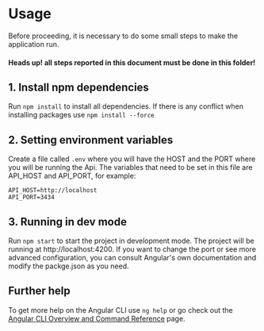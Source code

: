 # Usage

Before proceeding, it is necessary to do some small steps to make the application run.
#### Heads up! all steps reported in this document must be done in this folder!

## 1. Install npm dependencies

Run `npm install` to install all dependencies.
If there is any conflict when installing packages use `npm install --force`

## 2. Setting environment variables

Create a file called `.env` where you will have the HOST and the PORT where you will be running the Api.
The variables that need to be set in this file are API_HOST and API_PORT, for example:
```npm
API_HOST=http://localhost
API_PORT=3434
```

## 3. Running in dev mode

Run `npm start` to start the project in development mode. The project will be running at http://localhost:4200. If you want to change the port or see more advanced configuration, you can consult Angular's own documentation and modify the packge.json as you need.

## Further help

To get more help on the Angular CLI use `ng help` or go check out the [Angular CLI Overview and Command Reference](https://angular.io/cli) page.
